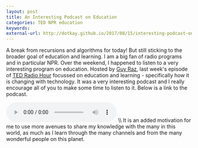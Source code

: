 ```yaml
---
layout: post
title: An Interesting Podcast on Education
categories: TED NPR education
keywords:
external-url: http://dotkay.github.io/2017/08/15/interesting-podcast-on-education
---
```


A break from recursions and algorithms for today! But still sticking to the broader goal of education and learning. I am a big fan of radio programs and in particular NPR. Over the weekend, I happened to listen to a very interesting program on education. Hosted by [Guy Raz](http://www.npr.org/people/6597623/guy-raz), last week's episode of [TED Radio Hour](http://www.npr.org/programs/ted-radio-hour/) focussed on education and learning - specifically how it is changing with technology. It was a very interesting podcast and I really encourage all of you to make some time to listen to it. Below is a link to the podcast.  
    
<audio controls>
<source src="https://play.podtrac.com/npr-510298/npr.mc.tritondigital.com/NPR_510298/media/anon.npr-mp3/npr/ted/2017/08/20170811_ted_tedpod.mp3" />
</audio>  
\\
It is an added motivation for me to use more avenues to share my knowledge with the many in this world, as much as I learn through the many channels and from the many wonderful people on this planet. 
